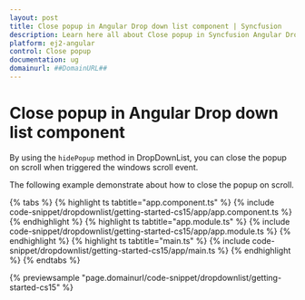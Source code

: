 ```yaml
---
layout: post
title: Close popup in Angular Drop down list component | Syncfusion
description: Learn here all about Close popup in Syncfusion Angular Drop down list component of Syncfusion Essential JS 2 and more.
platform: ej2-angular
control: Close popup 
documentation: ug
domainurl: ##DomainURL##
---
```


# Close popup in Angular Drop down list component

By using the `hidePopup` method in DropDownList, you can close the popup on scroll when triggered the windows scroll event.

The following example demonstrate about how to close the popup on scroll.

{% tabs %}
{% highlight ts tabtitle="app.component.ts" %}
{% include code-snippet/dropdownlist/getting-started-cs15/app/app.component.ts %}
{% endhighlight %}
{% highlight ts tabtitle="app.module.ts" %}
{% include code-snippet/dropdownlist/getting-started-cs15/app/app.module.ts %}
{% endhighlight %}
{% highlight ts tabtitle="main.ts" %}
{% include code-snippet/dropdownlist/getting-started-cs15/app/main.ts %}
{% endhighlight %}
{% endtabs %}
  
{% previewsample "page.domainurl/code-snippet/dropdownlist/getting-started-cs15" %}
